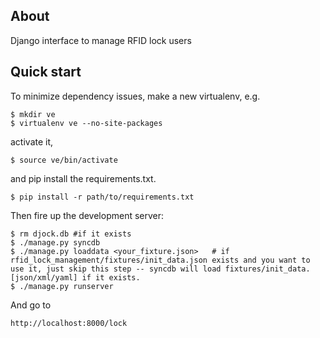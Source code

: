 ## About

Django interface to manage RFID lock users

## Quick start

To minimize dependency issues, make a new virtualenv, e.g. 

    $ mkdir ve
    $ virtualenv ve --no-site-packages

activate it, 

    $ source ve/bin/activate

and pip install the requirements.txt. 

    $ pip install -r path/to/requirements.txt


Then fire up the development server:

    $ rm djock.db #if it exists
    $ ./manage.py syncdb
    $ ./manage.py loaddata <your_fixture.json>   # if rfid_lock_management/fixtures/init_data.json exists and you want to use it, just skip this step -- syncdb will load fixtures/init_data.[json/xml/yaml] if it exists.
    $ ./manage.py runserver         

And go to 

    http://localhost:8000/lock
